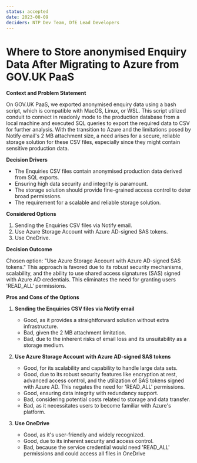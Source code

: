 ```yaml
---
status: accepted
date: 2023-08-09
deciders: NTP Dev Team, DfE Lead Developers
---
```


# Where to Store anonymised Enquiry Data After Migrating to Azure from GOV.UK PaaS

**Context and Problem Statement**

On GOV.UK PaaS, we exported anonymised enquiry data using a bash script, which is compatible with MacOS, Linux, or WSL. This script utilized conduit to connect in readonly mode to the production database from a local machine and executed SQL queries to export the required data to CSV for further analysis. With the transition to Azure and the limitations posed by Notify email's 2 MB attachment size, a need arises for a secure, reliable storage solution for these CSV files, especially since they might contain sensitive production data.

**Decision Drivers**

- The Enquiries CSV files contain anonymised production data derived from SQL exports.
- Ensuring high data security and integrity is paramount.
- The storage solution should provide fine-grained access control to deter broad permissions.
- The requirement for a scalable and reliable storage solution.

**Considered Options**

1. Sending the Enquiries CSV files via Notify email.
2. Use Azure Storage Account with Azure AD-signed SAS tokens.
3. Use OneDrive.

**Decision Outcome**

Chosen option: "Use Azure Storage Account with Azure AD-signed SAS tokens." This approach is favored due to its robust security mechanisms, scalability, and the ability to use shared access signatures (SAS) signed with Azure AD credentials. This eliminates the need for granting users 'READ_ALL' permissions.

**Pros and Cons of the Options**

1. **Sending the Enquiries CSV files via Notify email**

    - Good, as it provides a straightforward solution without extra infrastructure.
    - Bad, given the 2 MB attachment limitation.
    - Bad, due to the inherent risks of email loss and its unsuitability as a storage medium.

2. **Use Azure Storage Account with Azure AD-signed SAS tokens**

   - Good, for its scalability and capability to handle large data sets.
   - Good, due to its robust security features like encryption at rest, advanced access control, and the utilization of SAS tokens signed with Azure AD. This negates the need for 'READ_ALL' permissions.
   - Good, ensuring data integrity with redundancy support.
   - Bad, considering potential costs related to storage and data transfer.
   - Bad, as it necessitates users to become familiar with Azure's platform.

3. **Use OneDrive**

    - Good, as it's user-friendly and widely recognized.
    - Good, due to its inherent security and access control.
    - Bad, because the service credential would need 'READ_ALL' permissions and could access all files in OneDrive

